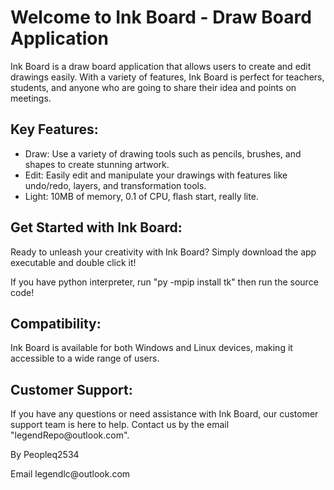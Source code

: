 <!DOCTYPE html>
<html>
<head>
  <title>Ink Board - Draw Board Application</title>
</head>
<body>
  <h1>Welcome to Ink Board - Draw Board Application</h1>
  <p>Ink Board is a draw board application that allows users to create and edit drawings easily. With a variety of features, Ink Board is perfect for teachers, students, and anyone who are going to share their idea and points on meetings.</p>

  <h2>Key Features:</h2>
  <ul>
    <li>Draw: Use a variety of drawing tools such as pencils, brushes, and shapes to create stunning artwork.</li>
    <li>Edit: Easily edit and manipulate your drawings with features like undo/redo, layers, and transformation tools.</li>
    <li>Light: 10MB of memory, 0.1 of CPU, flash start, really lite.</li>
  </ul>

  <h2>Get Started with Ink Board:</h2>
  <p>Ready to unleash your creativity with Ink Board? Simply download the app executable and double click it!</p>
  <p>If you have python interpreter, run "py -mpip install tk" then run the source code!</p>

  <h2>Compatibility:</h2>
  <p>Ink Board is available for both Windows and Linux devices, making it accessible to a wide range of users.</p>

  <h2>Customer Support:</h2>
  <p>If you have any questions or need assistance with Ink Board, our customer support team is here to help. Contact us by the email "legendRepo@outlook.com".</p>

  <footer>
    <p>By Peopleq2534</p>
    <p>Email legendlc@outlook.com</p>
  </footer>
</body>
</html>
